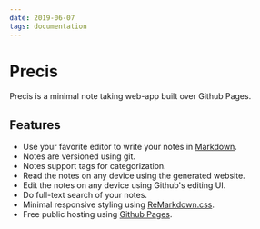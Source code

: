 ```yaml
---
date: 2019-06-07
tags: documentation
---
```


# Precis

Precis is a minimal note taking web-app built over Github Pages.

## Features

- Use your favorite editor to write your notes in [Markdown].
- Notes are versioned using git.
- Notes support tags for categorization.
- Read the notes on any device using the generated website.
- Edit the notes on any device using Github's editing UI.
- Do full-text search of your notes.
- Minimal responsive styling using [ReMarkdown.css].
- Free public hosting using [Github Pages].

[Github Pages]: https://pages.github.com/
[ReMarkdown.css]: https://fvsch.com/remarkdown/
[Markdown]: https://guides.github.com/features/mastering-markdown/